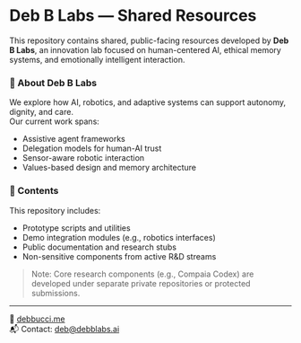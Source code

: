 # Deb B Labs — Shared Resources

This repository contains shared, public-facing resources developed by **Deb B Labs**, an innovation lab focused on human-centered AI, ethical memory systems, and emotionally intelligent interaction.

### 🌱 About Deb B Labs

We explore how AI, robotics, and adaptive systems can support autonomy, dignity, and care.  
Our current work spans:

- Assistive agent frameworks
- Delegation models for human-AI trust
- Sensor-aware robotic interaction
- Values-based design and memory architecture

### 📂 Contents

This repository includes:

- Prototype scripts and utilities
- Demo integration modules (e.g., robotics interfaces)
- Public documentation and research stubs
- Non-sensitive components from active R&D streams

> Note: Core research components (e.g., Compaia Codex) are developed under separate private repositories or protected submissions.

---

🔗 [debbucci.me](https://debbucci.me)  
📬 Contact: deb@debblabs.ai  
